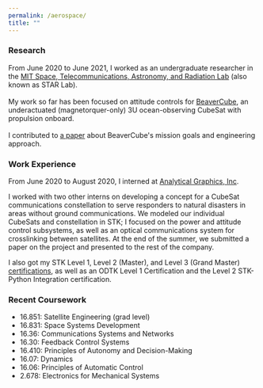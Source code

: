 ```yaml
---
permalink: /aerospace/
title: ""
---
```

<h3>Research</h3>
From June 2020 to June 2021, I worked as an undergraduate researcher in the <a href="https://starlab.mit.edu/">MIT Space, Telecommunications, Astronomy, and Radiation Lab</a> (also known as STAR Lab). <br> <br> My work so far has been focused on attitude controls for <a href="https://space.skyrocket.de/doc_sdat/beavercube.htm">BeaverCube</a>, an underactuated (magnetorquer-only) 3U ocean-observing CubeSat with propulsion onboard. <br> <br> I contributed to <a href="https://digitalcommons.usu.edu/cgi/viewcontent.cgi?article=4728&context=smallsat">a paper</a> about BeaverCube's mission goals and engineering approach.

<h3>Work Experience</h3>
From June 2020 to August 2020, I interned at <a href="https://www.agi.com/">Analytical Graphics, Inc</a>.

I worked with two other interns on developing a concept for a CubeSat communications constellation to serve responders to natural disasters in areas without ground communications. We modeled our individual CubeSats and constellation in STK; I focused on the power and attitude control subsystems, as well as an optical communications system for crosslinking between satellites. At the end of the summer, we submitted a paper on the project and presented to the rest of the company.

I also got my STK Level 1, Level 2 (Master), and Level 3 (Grand Master) <a href="https://www.agi.com/training-and-certification#cert">certifications</a>, as well as an ODTK Level 1 Certification and the Level 2 STK-Python Integration certification.

<h3>Recent Coursework</h3>
<ul>
  <li>16.851: Satellite Engineering (grad level)</li>
  <li>16.831: Space Systems Development </li>
  <li>16.36: Communications Systems and Networks </li>
  <li>16.30: Feedback Control Systems</li>
  <li>16.410: Principles of Autonomy and Decision-Making</li>
  <li>16.07: Dynamics</li>
  <li>16.06: Principles of Automatic Control</li>
  <li> 2.678: Electronics for Mechanical Systems </li>
</ul>
